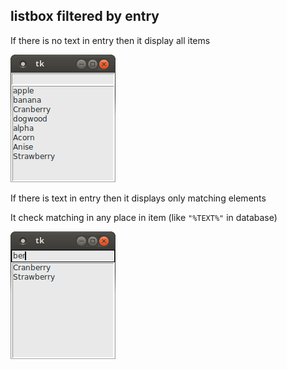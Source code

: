 
## listbox filtered by entry

If there is no text in entry then it display all items

![#1](images/listbox-filter-1.png?raw=true)   

If there is text in entry then it displays only matching elements 

It check matching in any place in item (like `"%TEXT%"` in database)

![#1](images/listbox-filter-2.png?raw=true)   

